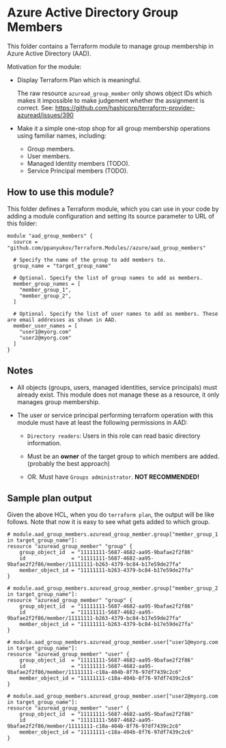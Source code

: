 # Azure Active Directory Group Members

This folder contains a Terraform module to manage group membership in Azure Active Directory (AAD).

Motivation for the module:

* Display Terraform Plan which is meaningful.

    The raw resource `azuread_group_member` only shows object IDs
    which makes it impossible to make judgement whether the assignment is correct. See: https://github.com/hashicorp/terraform-provider-azuread/issues/390


* Make it a simple one-stop shop for all group membership operations using familiar names, including:
    * Group members.
    * User members.
    * Managed Identity members (TODO).
    * Service Principal members (TODO).


## How to use this module?

This folder defines a Terraform module, which you can use in your code by adding a module configuration and setting its source parameter to URL of this folder: 



```hcl
module "aad_group_members" {
  source = "github.com/ppanyukov/Terraform.Modules//azure/aad_group_members"

  # Specify the name of the group to add members to.
  group_name = "target_group_name"

  # Optional. Specify the list of group names to add as members.
  member_group_names = [
    "member_group_1",
    "member_group_2",
  ]

  # Optional. Specify the list of user names to add as members. These are email addresses as shown in AAD.
  member_user_names = [
    "user1@myorg.com"
    "user2@myorg.com"
  ]
}
```

## Notes

* All objects (groups, users, managed identities, service principals) must already exist. This module does not manage these as a resource, it only manages group membership.

* The user or service principal performing terraform operation with this module must have at least the following permissions in AAD:

    * `Directory readers`: Users in this role can read basic directory information.

    * Must be an **owner** of the target group to which members are added. (probably the best approach)

    * OR. Must have `Groups administrator`. **NOT RECOMMENDED!**

## Sample plan output

Given the above HCL, when you do `terraform plan`, the output will be like follows. Note that now it is easy to see what gets added to which group.

```hcl
# module.aad_group_members.azuread_group_member.group["member_group_1 in target_group_name"]:
resource "azuread_group_member" "group" {
    group_object_id  = "11111111-5687-4682-aa95-9bafae2f2f86"
    id               = "11111111-5687-4682-aa95-9bafae2f2f86/member/11111111-b263-4379-bc84-b17e59de27fa"
    member_object_id = "11111111-b263-4379-bc84-b17e59de27fa"
}

# module.aad_group_members.azuread_group_member.group["member_group_2 in target_group_name"]:
resource "azuread_group_member" "group" {
    group_object_id  = "11111111-5687-4682-aa95-9bafae2f2f86"
    id               = "11111111-5687-4682-aa95-9bafae2f2f86/member/11111111-b263-4379-bc84-b17e59de27fa"
    member_object_id = "11111111-b263-4379-bc84-b17e59de27fa"
}

# module.aad_group_members.azuread_group_member.user["user1@myorg.com in target_group_name"]:
resource "azuread_group_member" "user" {
    group_object_id  = "11111111-5687-4682-aa95-9bafae2f2f86"
    id               = "11111111-5687-4682-aa95-9bafae2f2f86/member/11111111-c18a-404b-8f76-97df7439c2c6"
    member_object_id = "11111111-c18a-404b-8f76-97df7439c2c6"
}

# module.aad_group_members.azuread_group_member.user["user2@myorg.com in target_group_name"]:
resource "azuread_group_member" "user" {
    group_object_id  = "11111111-5687-4682-aa95-9bafae2f2f86"
    id               = "11111111-5687-4682-aa95-9bafae2f2f86/member/11111111-c18a-404b-8f76-97df7439c2c6"
    member_object_id = "11111111-c18a-404b-8f76-97df7439c2c6"
}
```



